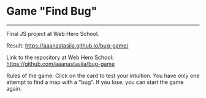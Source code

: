 # Game "Find Bug"
---
Final JS project at Web Hero School.

Result: https://aaanastasiia.github.io/bug-game/

Link to the repository at Web Hero School: https://github.com/aaanastasiia/bug-game

Rules of the game:
Click on the card to test your intuition. You have only one attempt to find a map with a "bug". If you lose, you can start the game again.
